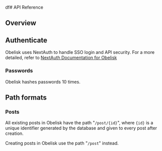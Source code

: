 df# API Reference

## Overview


## Authenticate
Obelisk uses NextAuth to handle SSO login and API security.
For a more detailed, refer to [NextAuth Documentation for Obelisk](/nextauth-01.doc.md)

### Passwords
Obelisk hashes passwords 10 times.

## Path formats
### Posts
All existing posts in Obelisk have the path "`/post/{id}`", where `{id}` is a unique identifier generated by the database and given to every post after creation.

Creating posts in Obelisk use the path "`/post`" instead.